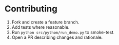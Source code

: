 # Contributing

1. Fork and create a feature branch.
2. Add tests where reasonable.
3. Run `python src/python/run_demo.py` to smoke-test.
4. Open a PR describing changes and rationale.